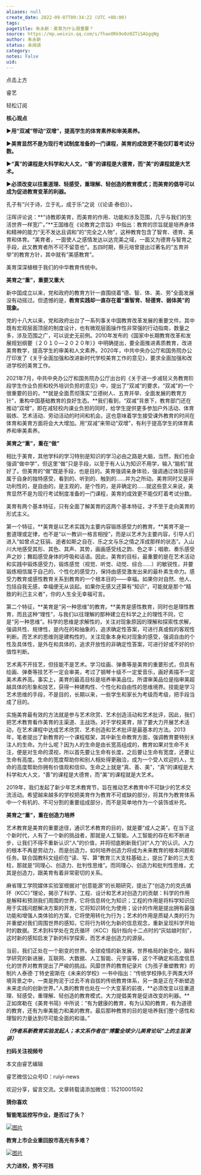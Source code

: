```yaml
---
aliases: null
create_date: 2022-09-07T09:34:22 (UTC +08:00)
tags: 
pagetitle: 朱永新：美育为什么很重要？
source: https://mp.weixin.qq.com/s/fhaoORk9o0z0ZTiSAGgqNg
author: 朱永新
status: 未阅读
category: 
notes: False
uid: 
---
```


点击上方  

睿艺

轻松订阅

**核心观点**

**▶用“双减”带动“双增”，提高学生的体育素养和审美素养。**

**▶美育显然不是为现行考试制度准备的一门课程，美育的成效更不能仅盯着考试分数。**

**▶“真”的课程是大科学和大人文，“善”的课程是大德育，而“美”的课程就是大艺术。**

**▶必须改变以往重道理、轻感受，重理解、轻创造的教育模式；而美育的倡导可以成为促进教育变革的利器。**

孔子有“兴于诗，立于礼，成于乐”之说（《论语·泰伯》）。

汪晖评论说：**“诗教即美育，而美育的作用、功能和涉及范围，几乎与我们的生活世界一样宽广。”**王国维在《论教育之宗旨》中指出：教育的宗旨就是培养身体和精神的能力“无不发达且调和”的“完全之人物”，这种教育包含了智育、德育、美育和体育。“美育者，一面使人之感情发达以达完美之域，一面又为德育与智育之手段，此又教育者所不可不留意也”。五四时期，蔡元培曾提出过著名的“五育并举”的教育方针，其中就有“美感教育”。

美育深深植根于我们的中华教育传统中。

**美育之“重”，重要又重大**

新中国成立以来，党和政府的教育方针一直围绕着“德、智、体、美、劳”全面发展没有动摇过。但遗憾的是，**教育实践却一直存在着“重智育、轻德育、弱体美”的现象。**

党的十八大以来，党和政府出台了一系列事关中国教育改革发展的重要文件。其中既有宏观层面顶层的制度设计，也有微观层面操作性非常强的行动指南，数量之多，涉及范围之广，可以说史无前例。2010年发布的《国家中长期教育改革和发展规划纲要（２０１０—２０２０年）》中明确提出，要全面推进素质教育，改进美育教学，提高学生的审美和人文素养。2020年，中共中央办公厅和国务院办公厅印发了《关于全面加强和改进新时代学校美育工作的意见》，要求全面加强和改进学校的美育工作。

2021年7月，中共中央办公厅和国务院办公厅出台的《关于进一步减轻义务教育阶段学生作业负担和校外培训负担的意见》中，提出了“双减”的要求，“双减”的一个很重要的目的，**就是全面贯彻落实“立德树人、五育并举、全面发展的教育方针”，重构中国基础教育的良好生态。**我们看到，“双减”背景下，教育部门还在推动“双增”，即在减轻校内课业负担的同时，给学生提供更多参加户外活动、体育锻炼、艺术活动、劳动活动的时间和机会。这也意味着学生接受课外教育的时间在体育和美育方面将会大大增加。用“双减”来带动“双增”，有利于提高学生的体育素养和审美素养。

**美育之“重”，重在“做”**

相比于美育，其他学科的学习特别是知识的学习必由之路是大脑，当然，我们也会强调“做中学”，但这里“做”只是手段，以至于有人认为知识不用学，输入“脑机”就好了。但美育的“做”既是手段，也是目的。美育强调亲身体验，强调通过体验获得属于自身的独特感受，看到的、听到的、触到的……并为之所动。美育同时又是非功利性的，是自由的，是主观的，是个性的，是非确定的……就这些意义来说，美育显然不是为现行考试制度准备的一门课程，美育的成效更不能仅盯着考试分数。

美育有两个基本特征，只有全面了解美育的这两个基本特征，才不至于走向美育的形式主义。

第一个特征，**美育是以艺术实践为主要内容锻炼感受力的教育。**美育不是一套道理或定律，也不是“以一教训一格言相授”，而是以艺术为主要内容，引导人们进入“如曾点之狂狷、逝者如斯之自在、乐之文与乐之情之浑成那样的状态”。入山川大地感受其形、其色、其声、其势，画画感受线之韵、色之丰；唱歌、奏乐感受声之妙；舞蹈感受身体的呼吸和话语。因此，美育的目标，最重要的是在艺术活动和实践中锻炼感受力，锻炼感觉（视觉、听觉、动觉、综合……）的敏锐性，并要锻炼相信属于自己的、个性化的感受力，保持由感受激发出来的最朴素生命力。感受力教育或感性教育关系到教育的一个根本目的——幸福。如果你对自然、他人、包括自我无感，幸福便无从谈起。如果你无感又还算有“知识”，可能就是那个“精致的利己主义者”，你的人生全无幸福可言。

第二个特征，**美育是“另一种思维”的教育。**美育是感性教育，同时也是理性教育，而且这种“理性”，与我们以往理解的那种建立在科学之上的理性不同，它是“另一种思维”。科学的思维是求解性的，关注对现象原因的理解和探索性求解，强调共性、规律性，是内在的和抽象的，追求确定性答案，可进行真或假的客观性判断。而艺术的思维则是建构性的，关注现象本身和对现象的感受，强调自由的个性及具体性，是外在和具体的，追求开放性的非确定性答案，可进行好或不好的价值性判断。

艺术离不开技艺，但技能不是艺术。学习绘画、弹奏等是美育的重要形式，但具有绘画、弹奏等技艺不一定会审美，考过了钢琴十级不一定爱音乐，画好素描不一定美术素养高。事实上，美育的最高目标是培养审美品位。所谓审美品位是指审美超越具体的形象和技艺，获得一种建构性、个性化和自由性的思维境界。技能是学习艺术思维的手段，不是目的，长期以来，一些学生和家长为考级而考级，把手段当成了目的。

实施美育最有效的方法就是参与艺术欣赏、艺术创造活动和艺术批评，因此，我们把艺术教育看作美育的主渠道、主战场。对于学校美育，除了要大力开展艺术活动，在艺术课程中达成艺术欣赏、艺术创造和艺术批评是最基本的方法。2013年，笔者提出了新教育的一个课程框架，其中新生命教育方面，强调教育要特别关注人的生命。为什么呢？因为人的生命是由长宽高组成的，教育如果对生命不关注，便是对生命的漠视，所以首先要让生命有长度，之后要让生命有宽度，还要让生命有高度。生命的宽度帮助你和别人相处得更融洽，成为一个受人欢迎的人，生命的高度帮助你拥有价值观和信仰。生命之上就是“真、善、美”，“真”的课程是大科学和大人文，“善”的课程是大德育，而“美”的课程就是大艺术。

2019年，我们发起了新少年艺术教育节，旨在推动艺术教育中不可缺少的艺术交流活动。希望越来越多的学校把美育作为教育不可或缺的部分，将其作为教育体系中一个有机的、不可分割的重要组成部分，而不是简单地作为一个装饰或补充。

**美育之“重”，重在创造力培养**

艺术教育是美育的重要途径，通识艺术教育的目的，就是要“成人之美”。在当下这个新时代，人有了一个新的挑战者，那就是人工智能。人工智能的存在和不断进步，让我们不得不重新认识“人”的价值，并将彻底刷新我们对“人力”的认识。人力的根本不再是劳动力，而是创造力，如何培养创造力将成为未来教育的根本问题和任务。联合国教科文组织在“读、写、算”教育三大支柱基础上，提出了新的三大支柱，那就是“同理心、创造力、批判性思维”。而同理心、创造力和批判性思维，尤其是创造力，跟美育有着非常密切的关系。

麻省理工学院媒体实验室根据对“创意能源”的长期研究，提出了“创造力的克氏循环（KCC）”理论，揭示了科学、工程、设计和艺术对创造力的贡献：科学的作用是解释和预测我们周围的世界，它将信息转化为知识；工程的作用是将科学知识应用于实践问题解决方案的开发，它将知识转化为使用；设计的作用是提出拥有最强功能和增强人类体验的方案，它将使用转化为行为；艺术的作用是质疑人类的行为并重塑对我们周围世界的感知，它将行为转化为新的信息观念，重新呈现科学开始时的数据。艺术到科学处在克氏循环（KCC）指针指向十二点时的“灰姑娘时刻”，这时新的感知启发了新的科学探索，而艺术是创造力的源泉。

当前，我们正处在一个剧变的世界。全球疫情的新发展，世界格局的新变化，脑科学研究的新进展，互联网、大数据、人工智能、元宇宙等，这个不确定和高度信息化的世界对教育提出了严峻的挑战。风靡世界的教育纪录片《为孩子重塑教育》的制片人泰德·丁特史密斯在《未来的学校》一书中指出：“传统学校挣扎于两类大环境背景之中，一类是拘泥于过去不肯自拔的传统教育体系，另一类是正在不断塑造未来走向的创新世界。”人类的教育也处在一个大变革的前夜，**必须改变以往重道理、轻感受，重理解、轻创造的教育模式，大力提倡美育是促进改变的利器。**正如席勒在《美育书简》中所说：“有为健康的教育，有为认知的教育，有为道德的教育，还有为审美能力和美的教育。最后那种教育的目的是培养我们整个感性和理智的力量达到尽可能全面的和谐。”

**_（作者系新教育实验发起人；本文系作者在“博鳌全球少儿美育论坛”上的主旨演讲）_**

**扫码关注视频号**

本文由睿艺编辑

睿艺微信公众号ID：ruiyi-news  

欢迎分享，留言交流。文章转载请添加微信：15210001592

**猜你喜欢**

**智能笔监控写作业，是否过了头？**

[![图片](https://mmbiz.qpic.cn/mmbiz_jpg/02IQMr6cRmY6ibh3NIiaiaDf1SInibGcTF3dauzfl1qsLFGxFBm7WRyjicVSUFicgJomzGgjk8lKuc0w8uEluRMVuXng/640?wx_fmt=jpeg&wxfrom=5&wx_lazy=1&wx_co=1)](http://mp.weixin.qq.com/s?__biz=MzI4NzU2MzI1Mg==&mid=2247530276&idx=1&sn=8824c9a6710f98a95fbaaef669999f55&chksm=ebc9fbbfdcbe72a9cc1344aae0e19eeab8aaa1cbc2ddb8e08e18ec78119990642404daa38a75&scene=21#wechat_redirect)

**教育上市企业重回股市高光有多难？**

[![图片](https://mmbiz.qpic.cn/mmbiz_jpg/02IQMr6cRmZcy9IfObyspAKYgfk3HfVZibUUAJBIkNEGia4c7JhN7cNPEDkHDOtTnic2mNcHXSee5ibdeYmfbJrdKw/640?wx_fmt=jpeg&wxfrom=5&wx_lazy=1&wx_co=1)](http://mp.weixin.qq.com/s?__biz=MzI4NzU2MzI1Mg==&mid=2247530178&idx=1&sn=1f18859c34ade254c265a7a00691c375&chksm=ebc9fa59dcbe734f07efc4c41e4d82b93f1f5d18d4243b4d5c66e67416bffde5aad7eab3dd4a&scene=21#wechat_redirect)

**大力进校，势不可挡**
